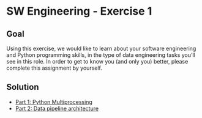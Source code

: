 # SW Engineering - Exercise 1

## Goal
Using this exercise, we would like to learn about your software engineering and Python programming skills, in the type of data engineering tasks you’ll see in this role. In order to get to know you (and only you) better, please complete this assignment by yourself.

## Solution
- [Part 1: Python Multiprocessing]()
- [Part 2: Data pipeline architecture]()